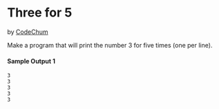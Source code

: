 # Three for 5
by <u>CodeChum </u>

Make a program that will print the number 3 for five times (one per line).

#### Sample Output 1
```
3
3
3
3
3
```